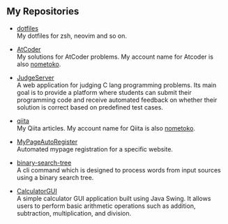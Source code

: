 ## My Repositories

- [dotfiles](https://github.com/nometoko/dotfiles) \
  My dotfiles for zsh, neovim and so on.

- [AtCoder](https://github.com/nometoko/AtCoder) \
  My solutions for AtCoder problems.
  My account name for Atcoder is also [nometoko](https://atcoder.jp/users/nometoko).

- [JudgeServer](https://github.com/nometoko/JudgeServerforEducation) \
  A web application for judging C lang programming problems.
  Its main goal is to provide a platform where students can submit their programming code and receive automated feedback on whether their solution is correct based on predefined test cases.

- [qiita](github.com/nometoko/qiita) \
  My Qiita articles.
  My account name for Qiita is also [nometoko](https://qiita.com/nometoko).

- [MyPageAutoRegister](https://github/nometoko/MyPageAutoRegister) \
  Automated mypage registration for a specific website.

- [binary-search-tree](https://github.com/nometoko/binary-search-tree) \
  A cli command which is designed to process words from input sources using a binary search tree.

- [CalculatorGUI](https://github/nometoko/CalculatorGUI) \
  A simple calculator GUI application built using Java Swing.
  It allows users to perform basic arithmetic operations such as addition, subtraction, multiplication, and division.
